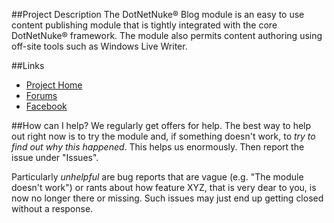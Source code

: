 ##Project Description
The DotNetNuke® Blog module is an easy to use content publishing module that is tightly integrated with the core DotNetNuke® framework. The module also permits content authoring using off-site tools such as Windows Live Writer.

##Links
- [Project Home](http://www.dnnblog.org)
- [Forums](http://www.dotnetnuke.com/Community/Forums/tabid/795/forumid/92/scope/threads/Default.aspx)
- [Facebook](http://www.facebook.com/DNNBlog)

##How can I help?
We regularly get offers for help. The best way to help out right now is to try the module and, if something doesn't work, to *try to find out why this happened*. This helps us enormously. Then report the issue under "Issues".

Particularly _unhelpful_ are bug reports that are vague (e.g. "The module doesn't work") or rants about how feature XYZ, that is very dear to you, is now no longer there or missing. Such issues may just end up getting closed without a response.

